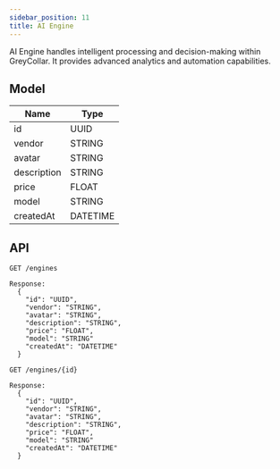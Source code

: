 ```yaml
---
sidebar_position: 11
title: AI Engine
---
```


AI Engine handles intelligent processing and decision-making within GreyCollar. It provides advanced analytics and automation capabilities.

## Model

| Name        | Type     |
| ----------- | -------- |
| id          | UUID     |
| vendor      | STRING   |
| avatar      | STRING   |
| description | STRING   |
| price       | FLOAT    |
| model       | STRING   |
| createdAt   | DATETIME |

## API

```
GET /engines

Response:
  {
    "id": "UUID",
    "vendor": "STRING",
    "avatar": "STRING",
    "description": "STRING",
    "price": "FLOAT",
    "model": "STRING"
    "createdAt": "DATETIME"
  }

```

```
GET /engines/{id}

Response:
  {
    "id": "UUID",
    "vendor": "STRING",
    "avatar": "STRING",
    "description": "STRING",
    "price": "FLOAT",
    "model": "STRING"
    "createdAt": "DATETIME"
  }

```
